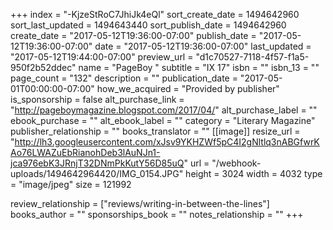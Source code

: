 +++
index = "-KjzeStRoC7JhiJk4eQl"
sort_create_date = 1494642960
sort_last_updated = 1494643440
sort_publish_date = 1494642960
create_date = "2017-05-12T19:36:00-07:00"
publish_date = "2017-05-12T19:36:00-07:00"
date = "2017-05-12T19:36:00-07:00"
last_updated = "2017-05-12T19:44:00-07:00"
preview_url = "d1c70527-7118-4f57-f1a5-950f2b52ddec"
name = "PageBoy "
subtitle = "IX 17"
isbn = ""
isbn_13 = ""
page_count = "132"
description = ""
publication_date = "2017-05-01T00:00:00-07:00"
how_we_acquired = "Provided by publisher"
is_sponsorship = false
alt_purchase_link = "http://pageboymagazine.blogspot.com/2017/04/"
alt_purchase_label = ""
ebook_purchase = ""
alt_ebook_label = ""
category = "Literary Magazine"
publisher_relationship = ""
books_translator = ""
[[image]]
resize_url = "http://lh3.googleusercontent.com/xJsv9YKHZWf5pC4I2gNltlq3nABGfwrKAo76LWAZuEbRianohDeb3lAuNJn1-jca976ebK3JRnjT32DNmPkKutY56D85uQ"
url = "/webhook-uploads/1494642964420/IMG_0154.JPG"
height = 3024
width = 4032
type = "image/jpeg"
size = 121992

review_relationship = ["reviews/writing-in-between-the-lines"]
books_author = ""
sponsorships_book = ""
notes_relationship = ""
+++
